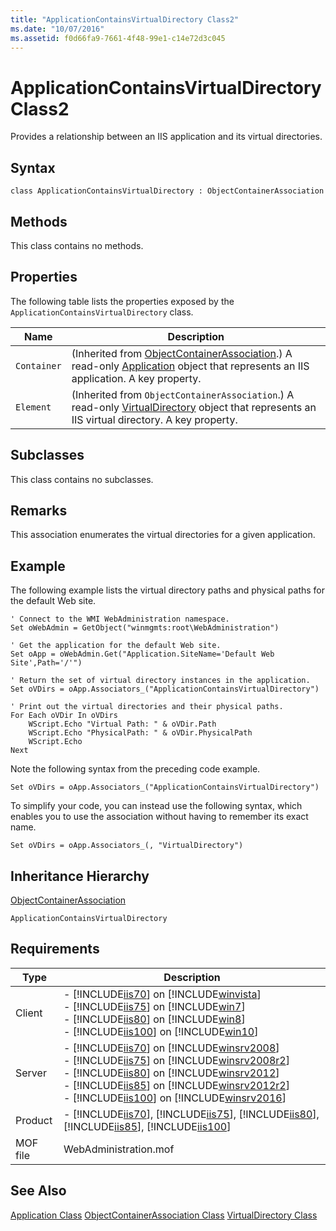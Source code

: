```yaml
---
title: "ApplicationContainsVirtualDirectory Class2"
ms.date: "10/07/2016"
ms.assetid: f0d66fa9-7661-4f48-99e1-c14e72d3c045
---
```

# ApplicationContainsVirtualDirectory Class2
Provides a relationship between an IIS application and its virtual directories.  
  
## Syntax  
  
```vbs  
class ApplicationContainsVirtualDirectory : ObjectContainerAssociation  
```  
  
## Methods  
 This class contains no methods.  
  
## Properties  
 The following table lists the properties exposed by the `ApplicationContainsVirtualDirectory` class.  
  
|Name|Description|  
|----------|-----------------|  
|`Container`|(Inherited from [ObjectContainerAssociation](../wmi-provider/objectcontainerassociation-class.md).) A read-only [Application](../wmi-provider/application-class.md) object that represents an IIS application. A key property.|  
|`Element`|(Inherited from `ObjectContainerAssociation`.) A read-only [VirtualDirectory](../wmi-provider/virtualdirectory-class.md) object that represents an IIS virtual directory. A key property.|  
  
## Subclasses  
 This class contains no subclasses.  
  
## Remarks  
 This association enumerates the virtual directories for a given application.  
  
## Example  
 The following example lists the virtual directory paths and physical paths for the default Web site.  
  
```  
' Connect to the WMI WebAdministration namespace.  
Set oWebAdmin = GetObject("winmgmts:root\WebAdministration")  
  
' Get the application for the default Web site.  
Set oApp = oWebAdmin.Get("Application.SiteName='Default Web Site',Path='/'")  
  
' Return the set of virtual directory instances in the application.  
Set oVDirs = oApp.Associators_("ApplicationContainsVirtualDirectory")  
  
' Print out the virtual directories and their physical paths.  
For Each oVDir In oVDirs  
    WScript.Echo "Virtual Path: " & oVDir.Path  
    WScript.Echo "PhysicalPath: " & oVDir.PhysicalPath  
    WScript.Echo  
Next  
```  
  
 Note the following syntax from the preceding code example.  
  
 `Set oVDirs = oApp.Associators_("ApplicationContainsVirtualDirectory")`  
  
 To simplify your code, you can instead use the following syntax, which enables you to use the association without having to remember its exact name.  
  
 `Set oVDirs = oApp.Associators_(, "VirtualDirectory")`  
  
## Inheritance Hierarchy  
 [ObjectContainerAssociation](../wmi-provider/objectcontainerassociation-class.md)  
  
 `ApplicationContainsVirtualDirectory`  
  
## Requirements  
  
|Type|Description|  
|----------|-----------------|  
|Client|-   [!INCLUDE[iis70](../wmi-provider/includes/iis70-md.md)] on [!INCLUDE[winvista](../wmi-provider/includes/winvista-md.md)]<br />-   [!INCLUDE[iis75](../wmi-provider/includes/iis75-md.md)] on [!INCLUDE[win7](../wmi-provider/includes/win7-md.md)]<br />-   [!INCLUDE[iis80](../wmi-provider/includes/iis80-md.md)] on [!INCLUDE[win8](../wmi-provider/includes/win8-md.md)]<br />-   [!INCLUDE[iis100](../wmi-provider/includes/iis100-md.md)] on [!INCLUDE[win10](../wmi-provider/includes/win10-md.md)]|  
|Server|-   [!INCLUDE[iis70](../wmi-provider/includes/iis70-md.md)] on [!INCLUDE[winsrv2008](../wmi-provider/includes/winsrv2008-md.md)]<br />-   [!INCLUDE[iis75](../wmi-provider/includes/iis75-md.md)] on [!INCLUDE[winsrv2008r2](../wmi-provider/includes/winsrv2008r2-md.md)]<br />-   [!INCLUDE[iis80](../wmi-provider/includes/iis80-md.md)] on [!INCLUDE[winsrv2012](../wmi-provider/includes/winsrv2012-md.md)]<br />-   [!INCLUDE[iis85](../wmi-provider/includes/iis85-md.md)] on [!INCLUDE[winsrv2012r2](../wmi-provider/includes/winsrv2012r2-md.md)]<br />-   [!INCLUDE[iis100](../wmi-provider/includes/iis100-md.md)] on [!INCLUDE[winsrv2016](../wmi-provider/includes/winsrv2016-md.md)]|  
|Product|-   [!INCLUDE[iis70](../wmi-provider/includes/iis70-md.md)], [!INCLUDE[iis75](../wmi-provider/includes/iis75-md.md)], [!INCLUDE[iis80](../wmi-provider/includes/iis80-md.md)], [!INCLUDE[iis85](../wmi-provider/includes/iis85-md.md)], [!INCLUDE[iis100](../wmi-provider/includes/iis100-md.md)]|  
|MOF file|WebAdministration.mof|  
  
## See Also  
 [Application Class](../wmi-provider/application-class.md)
 [ObjectContainerAssociation Class](../wmi-provider/objectcontainerassociation-class.md)
 [VirtualDirectory Class](../wmi-provider/virtualdirectory-class.md)
